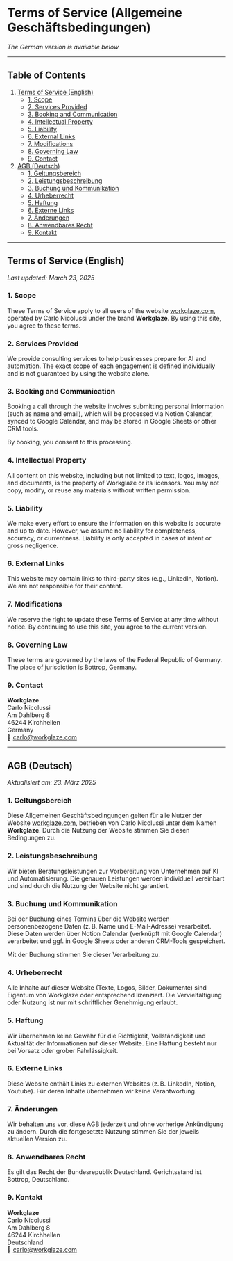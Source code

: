 # Terms of Service (Allgemeine Geschäftsbedingungen)

_The German version is available below._

---

## Table of Contents

1. [Terms of Service (English)](#terms-of-service-english)
   - [1. Scope](#1-scope)
   - [2. Services Provided](#2-services-provided)
   - [3. Booking and Communication](#3-booking-and-communication)
   - [4. Intellectual Property](#4-intellectual-property)
   - [5. Liability](#5-liability)
   - [6. External Links](#6-external-links)
   - [7. Modifications](#7-modifications)
   - [8. Governing Law](#8-governing-law)
   - [9. Contact](#9-contact)
2. [AGB (Deutsch)](#agb-deutsch)
   - [1. Geltungsbereich](#1-geltungsbereich)
   - [2. Leistungsbeschreibung](#2-leistungsbeschreibung)
   - [3. Buchung und Kommunikation](#3-buchung-und-kommunikation)
   - [4. Urheberrecht](#4-urheberrecht)
   - [5. Haftung](#5-haftung)
   - [6. Externe Links](#6-externe-links)
   - [7. Änderungen](#7-änderungen)
   - [8. Anwendbares Recht](#8-anwendbares-recht)
   - [9. Kontakt](#9-kontakt)

---

## Terms of Service (English)

_Last updated: March 23, 2025_

### 1. Scope  
These Terms of Service apply to all users of the website [workglaze.com](https://workglaze.com), operated by Carlo Nicolussi under the brand **Workglaze**. By using this site, you agree to these terms.

### 2. Services Provided  
We provide consulting services to help businesses prepare for AI and automation. The exact scope of each engagement is defined individually and is not guaranteed by using the website alone.

### 3. Booking and Communication  
Booking a call through the website involves submitting personal information (such as name and email), which will be processed via Notion Calendar, synced to Google Calendar, and may be stored in Google Sheets or other CRM tools.

By booking, you consent to this processing.

### 4. Intellectual Property  
All content on this website, including but not limited to text, logos, images, and documents, is the property of Workglaze or its licensors. You may not copy, modify, or reuse any materials without written permission.

### 5. Liability  
We make every effort to ensure the information on this website is accurate and up to date. However, we assume no liability for completeness, accuracy, or currentness. Liability is only accepted in cases of intent or gross negligence.

### 6. External Links  
This website may contain links to third-party sites (e.g., LinkedIn, Notion). We are not responsible for their content.

### 7. Modifications  
We reserve the right to update these Terms of Service at any time without notice. By continuing to use this site, you agree to the current version.

### 8. Governing Law  
These terms are governed by the laws of the Federal Republic of Germany. The place of jurisdiction is Bottrop, Germany.

### 9. Contact  
**Workglaze**  
Carlo Nicolussi  
Am Dahlberg 8  
46244 Kirchhellen  
Germany  
📧 [carlo@workglaze.com](mailto:carlo@workglaze.com)

---

## AGB (Deutsch)

_Aktualisiert am: 23. März 2025_

### 1. Geltungsbereich  
Diese Allgemeinen Geschäftsbedingungen gelten für alle Nutzer der Website [workglaze.com](https://workglaze.com), betrieben von Carlo Nicolussi unter dem Namen **Workglaze**. Durch die Nutzung der Website stimmen Sie diesen Bedingungen zu.

### 2. Leistungsbeschreibung  
Wir bieten Beratungsleistungen zur Vorbereitung von Unternehmen auf KI und Automatisierung. Die genauen Leistungen werden individuell vereinbart und sind durch die Nutzung der Website nicht garantiert.

### 3. Buchung und Kommunikation  
Bei der Buchung eines Termins über die Website werden personenbezogene Daten (z. B. Name und E-Mail-Adresse) verarbeitet. Diese Daten werden über Notion Calendar (verknüpft mit Google Calendar) verarbeitet und ggf. in Google Sheets oder anderen CRM-Tools gespeichert.

Mit der Buchung stimmen Sie dieser Verarbeitung zu.

### 4. Urheberrecht  
Alle Inhalte auf dieser Website (Texte, Logos, Bilder, Dokumente) sind Eigentum von Workglaze oder entsprechend lizenziert. Die Vervielfältigung oder Nutzung ist nur mit schriftlicher Genehmigung erlaubt.

### 5. Haftung  
Wir übernehmen keine Gewähr für die Richtigkeit, Vollständigkeit und Aktualität der Informationen auf dieser Website. Eine Haftung besteht nur bei Vorsatz oder grober Fahrlässigkeit.

### 6. Externe Links  
Diese Website enthält Links zu externen Websites (z. B. LinkedIn, Notion, Youtube). Für deren Inhalte übernehmen wir keine Verantwortung.

### 7. Änderungen  
Wir behalten uns vor, diese AGB jederzeit und ohne vorherige Ankündigung zu ändern. Durch die fortgesetzte Nutzung stimmen Sie der jeweils aktuellen Version zu.

### 8. Anwendbares Recht  
Es gilt das Recht der Bundesrepublik Deutschland. Gerichtsstand ist Bottrop, Deutschland.

### 9. Kontakt  
**Workglaze**  
Carlo Nicolussi  
Am Dahlberg 8  
46244 Kirchhellen  
Deutschland  
📧 [carlo@workglaze.com](mailto:carlo@workglaze.com)
